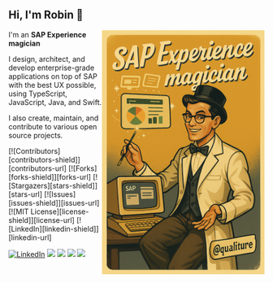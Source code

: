 ## Hi, I'm Robin 👋
<p>
<img align="right" style="float: right; width: 320px;" src="banner.png">

I'm an **SAP Experience magician**

I design, architect, and develop enterprise-grade applications on top of SAP with the best UX possible, using TypeScript, JavaScript, Java, and Swift.

I also create, maintain, and contribute to various open source projects.

</p>

[![Contributors][contributors-shield]][contributors-url]
[![Forks][forks-shield]][forks-url]
[![Stargazers][stars-shield]][stars-url]
[![Issues][issues-shield]][issues-url]
[![MIT License][license-shield]][license-url]
[![LinkedIn][linkedin-shield]][linkedin-url]

<p>
  <a href="https://www.linkedin.com/in/robinvanhethof/" target="_blank"><img src="https://img.shields.io/badge/LinkedIn--_.svg?style=social&logo=linkedin" alt="LinkedIn"></a>
  <a href="https://community.sap.com/t5/technology-blog-posts-by-sap/sap-mentor-spotlight-interview-robin-van-het-hof/ba-p/13495428" target="blank"><img src="https://img.shields.io/badge/SAP-Mentor-yellow"></a>
  <a href="https://www.youtube.com/watch?v=YQGcH4QaAw8"><img src="https://img.shields.io/badge/SAPUI5-Expert-green"></a>
  <a href="https://www.linkedin.com/pulse/my-tesla-runs-neptune-dxp-robin-van-het-hof/"><img src="https://img.shields.io/badge/Low_Code-Evangelist-blue"></a>
  <a href="https://www.linkedin.com/pulse/ctrl-ai-create-how-i-co-developed-my-first-mobile-ios-van-het-hof-w9g4e/"><img src="https://img.shields.io/badge/AI-Advocate-violet"></a>
</p>


<!--
**qualiture/qualiture** is a ✨ _special_ ✨ repository because its `README.md` (this file) appears on your GitHub profile.

Here are some ideas to get you started:

- 🔭 I’m currently working on ...
- 🌱 I’m currently learning ...
- 👯 I’m looking to collaborate on ...
- 🤔 I’m looking for help with ...
- 💬 Ask me about ...
- 📫 How to reach me: ...
- 😄 Pronouns: ...
- ⚡ Fun fact: ...
-->
